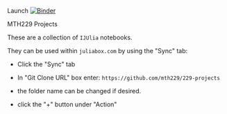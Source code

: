 Launch [![Binder](https://mybinder.org/badge.svg)](https://mybinder.org/v2/gh/mth229/229-projects/master)


MTH229 Projects

These are a collection of `IJUlia` notebooks.

They can be used within `juliabox.com` by using the "Sync" tab:

* Click the "Sync" tab

* In "Git Clone URL" box enter: `https://github.com/mth229/229-projects`

* the folder name can be changed if desired.

* click the "+" button under "Action"



